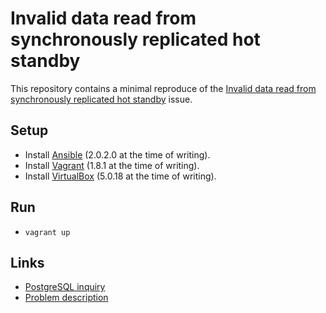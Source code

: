 # Invalid data read from synchronously replicated hot standby

This repository contains a minimal reproduce of the [Invalid data read from synchronously replicated hot standby](http://www.postgresql.org/message-id/OF432D0315.B1FA563D-ONC1257F9C.002AC170-C1257F9C.002C6CD1@schneider-electric.com) issue.

## Setup

- Install [Ansible](https://docs.ansible.com/ansible/intro_installation.html) (2.0.2.0 at the time of writing).
- Install [Vagrant](https://www.vagrantup.com/downloads.html) (1.8.1 at the time of writing).
- Install [VirtualBox](https://www.virtualbox.org/wiki/Downloads) (5.0.18 at the time of writing).

## Run

- `vagrant up`

## Links

- [PostgreSQL inquiry](http://www.postgresql.org/message-id/OF432D0315.B1FA563D-ONC1257F9C.002AC170-C1257F9C.002C6CD1@schneider-electric.com)
- [Problem description](https://docs.google.com/document/d/1MuX8rq1gKw_WZ-HVflqxFslvXNTRGKa77A4NHto4ue0/edit?usp=sharing)

